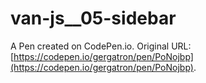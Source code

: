 # van-js__05-sidebar

A Pen created on CodePen.io. Original URL: [https://codepen.io/gergatron/pen/PoNojbp](https://codepen.io/gergatron/pen/PoNojbp).


